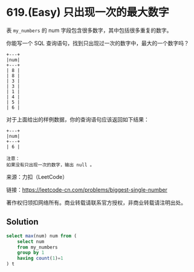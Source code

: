 # 619.(Easy) 只出现一次的最大数字

表 `my_numbers` 的 num 字段包含很多数字，其中包括很多重复的数字。

你能写一个 SQL 查询语句，找到只出现过一次的数字中，最大的一个数字吗？
```
+---+
|num|
+---+
| 8 |
| 8 |
| 3 |
| 3 |
| 1 |
| 4 |
| 5 |
| 6 | 
```
对于上面给出的样例数据，你的查询语句应该返回如下结果：
```
+---+
|num|
+---+
| 6 |

注意：
如果没有只出现一次的数字，输出 null 。
```

来源：力扣（LeetCode）

链接：https://leetcode-cn.com/problems/biggest-single-number 

著作权归领扣网络所有。商业转载请联系官方授权，非商业转载请注明出处。



## Solution 



```sql
select max(num) num from (
    select num
    from my_numbers
    group by 1
    having count(1)=1
) t
```
    